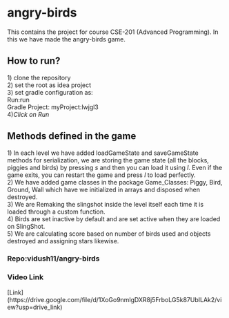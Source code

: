 <h1>angry-birds</h1>

This contains the project for course CSE-201 (Advanced Programming). In this we have made the angry-birds game.

<h2>How to run?</h2>
1) clone the repository<br>
2) set the root as idea project<br>
3) set gradle configuration as:
<br>
Run:run<br>
Gradle Project: myProject:lwjgl3 

<br>
4)<i>Click on Run</i>

<h2>Methods defined in the game</h2>
1) In each level we have added loadGameState and saveGameState methods for serialization, we are storing the game state (all the blocks, piggies and birds) by pressing <i> s</i> and then you can load it using <i>l</i>. Even if the game exits, you can restart the game and press <i>l</i> to load perfectly.
<br>
2) We have added game classes in the package Game_Classes: Piggy, Bird, Ground, Wall which have we initialized in arrays and disposed when destroyed.
<br>
3) We are Remaking the slingshot inside the level itself each time it is loaded through a custom function.
<br>
4) Birds are set inactive by default and are set active when they are loaded on SlingShot.
<br>
5) We are calculating score based on number of birds used and objects destroyed and assigning stars likewise.



<h3>Repo:vidush11/angry-birds</h3>


<h3>Video Link</h3>
[Link](https://drive.google.com/file/d/1XoGo9nmlgDXR8j5FrboLG5k87UbILAk2/view?usp=drive_link)
